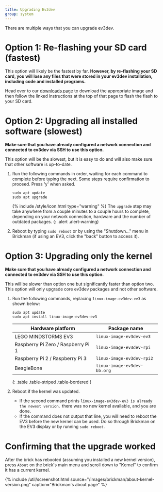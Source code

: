 ```yaml
---
title: Upgrading Ev3dev
group: system
---
```


There are multiple ways that you can upgrade ev3dev.

# Option 1: Re-flashing your SD card (fastest)

This option will likely be the fastest by far. **However, by re-flashing your SD card, you will lose any files that were stored in your ev3dev installation, including code and installed programs.**

Head over to our [downloads page](/downloads) to download the appropriate image
and then follow the linked instructions at the top of that page to flash the
flash to your SD card.

# Option 2: Upgrading all installed software (slowest)
**Make sure that you have already configured a network connection and connected to ev3dev via SSH to use this option.**

This option will be the slowest, but it is easy to do and will also make sure
that other software is up-to-date.

1. Run the following commands in order, waiting for each command to complete
   before typing the next. Some steps require confirmation to proceed. Press
   'y' when asked.

       sudo apt update
       sudo apt upgrade

   {% include /style/icon.html type="warning" %}
   The `upgrade` step may take anywhere from a couple minutes to a couple hours
   to complete, depending on your network connection, hardware and the number of
   outdated packages.
   {: .alert .alert-warning}

2. Reboot by typing `sudo reboot` or by using the "Shutdown..." menu in Brickman
   (if using an EV3, click the "back" button to access it).

# Option 3: Upgrading only the kernel
**Make sure that you have already configured a network connection and connected to ev3dev via SSH to use this option.**

This will be slower than option one but significantly faster than option two.
This option will only upgrade core ev3dev packages and not other software.

1. Run the following commands, replacing `linux-image-ev3dev-ev3` as shown below:

       sudo apt update
       sudo apt install linux-image-ev3dev-ev3

   Hardware platform                  | Package name
   -----------------------------------|-------------
   LEGO MINDSTORMS EV3                | `linux-image-ev3dev-ev3`
   Raspberry Pi Zero / Raspberry Pi 1 | `linux-image-ev3dev-rpi`
   Raspberry Pi 2 / Raspberry Pi 3    | `linux-image-ev3dev-rpi2`
   BeagleBone                         | `linux-image-ev3dev-bb.org`
   {: .table .table-striped .table-bordered }

2. Reboot if the kernel was updated.
   - If the second command prints
     `linux-image-ev3dev-ev3 is already the newest version.` there was no new
     kernel available, and you are done.
   - If the command does not output that line, you will need to reboot the EV3
     before the new kernel can be used. Do so through
     Brickman on the EV3 display or by running `sudo reboot`.

# Confirming that the upgrade worked

After the brick has rebooted (assuming you installed a new kernel version),
press `About` on the brick's main menu and scroll down to "Kernel" to confirm it
has a current kernel.

{% include /util/screenshot.html source="/images/brickman/about-kernel-version.png" caption="Brickman's about page" %}
